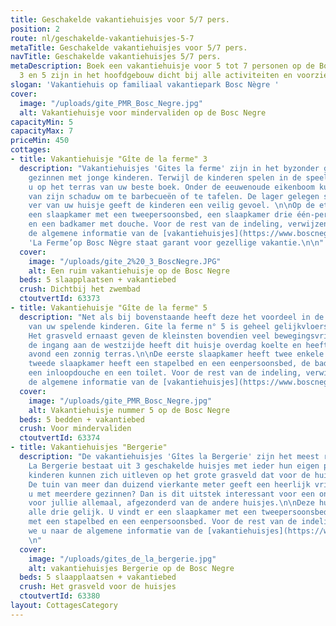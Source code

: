 ```yaml
---
title: Geschakelde vakantiehuisjes voor 5/7 pers.
position: 2
route: nl/geschakelde-vakantiehuisjes-5-7
metaTitle: Geschakelde vakantiehuisjes voor 5/7 pers.
navTitle: Geschakelde vakantiehuisjes 5/7 pers.
metaDescription: Boek een vakantiehuisje voor 5 tot 7 personen op de Bosc Negre. Huisje
  3 en 5 zijn in het hoofdgebouw dicht bij alle activiteiten en voorzieningen.
slogan: 'Vakantiehuis op familiaal vakantiepark Bosc Nègre '
cover:
  image: "/uploads/gite_PMR_Bosc_Negre.jpg"
  alt: Vakantiehuisje voor mindervaliden op de Bosc Negre
capacityMin: 5
capacityMax: 7
priceMin: 450
cottages:
- title: Vakantiehuisje "Gîte de la ferme" 3
  description: "Vakantiehuisjes 'Gites la ferme' zijn in het byzonder geschikt voor
    gezinnen met jonge kinderen. Terwijl de kinderen spelen in de speeltuin leest
    u op het terras van uw beste boek. Onder de eeuwenoude eikenboom kunt u genieten
    van zijn schaduw om te barbecueën of te tafelen. De lager gelegen speeltuin, niet
    ver van uw huisje geeft de kinderen een veilig gevoel. \n\nOp de etage vindt u
    een slaapkamer met een tweepersoonsbed, een slaapkamer drie één-persoonsbedden
    en een badkamer met douche. Voor de rest van de indeling, verwijzen we u naar
    de algemene informatie van de [vakantiehuisjes](https://www.boscnegre-vacances.com/nl/vakantiehuis).\n\nGite
    'La Ferme’op Bosc Nègre staat garant voor gezellige vakantie.\n\n"
  cover:
    image: "/uploads/gite_2%20_3_BoscNegre.JPG"
    alt: Een ruim vakantiehuisje op de Bosc Negre
  beds: 5 slaapplaatsen + vakantiebed
  crush: Dichtbij het zwembad
  ctoutvertId: 63373
- title: Vakantiehuisje "Gîte de la ferme" 5
  description: "Net als bij bovenstaande heeft deze het voordeel in de buurt te zijn
    van uw spelende kinderen. Gite la ferme n° 5 is geheel gelijkvloers en drempelloos.
    Het grasveld ernaast geven de kleinsten bovendien veel bewegingsvrijheid. Met
    de ingang aan de westzijde heeft dit huisje overdag koelte en heeft het in de
    avond een zonnig terras.\n\nDe eerste slaapkamer heeft twee enkele bedden, de
    tweede slaapkamer heeft een stapelbed en een eenpersoonsbed, de badkamer heeft
    een inloopdouche en een toilet. Voor de rest van de indeling, verwijzen we u naar
    de algemene informatie van de [vakantiehuisjes](https://www.boscnegre-vacances.com/nl/vakantiehuis).\n\n "
  cover:
    image: "/uploads/gite_PMR_Bosc_Negre.jpg"
    alt: Vakantiehuisje nummer 5 op de Bosc Negre
  beds: 5 bedden + vakantiebed
  crush: Voor mindervaliden
  ctoutvertId: 63374
- title: Vakantiehuisjes "Bergerie"
  description: "De vakantiehuisjes 'Gîtes la Bergerie' zijn het meest rustig gelegen.
    La Bergerie bestaat uit 3 geschakelde huisjes met ieder hun eigen privacy. De
    kinderen kunnen zich uitleven op het grote grasveld dat voor de huisjes is gelegen.
    De tuin van meer dan duizend vierkante meter geeft een heerlijk vrij gevoel. Komt
    u met meerdere gezinnen? Dan is dit uitstek interessant voor een ongestoorde vakantie
    voor jullie allemaal, afgezonderd van de andere huisjes.\n\nDeze huisjes zijn
    alle drie gelijk. U vindt er een slaapkamer met een tweepersoonsbed en een slaapkamer
    met een stapelbed en een eenpersoonsbed. Voor de rest van de indeling, verwijzen
    we u naar de algemene informatie van de [vakantiehuisjes](https://www.boscnegre-vacances.com/nl/vakantiehuis).
    \n"
  cover:
    image: "/uploads/gites_de_la_bergerie.jpg"
    alt: vakantiehuisjes Bergerie op de Bosc Negre
  beds: 5 slaapplaatsen + vakantiebed
  crush: Het grasveld voor de huisjes
  ctoutvertId: 63380
layout: CottagesCategory
---
```


